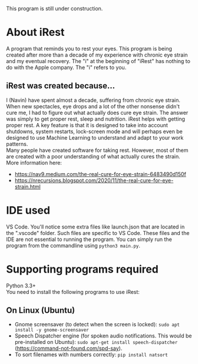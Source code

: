 This program is still under construction.

# About iRest  
A program that reminds you to rest your eyes. This program is being created after more than a decade of my experience with chronic eye strain and my eventual recovery. The "i" at the beginning of "iRest" has nothing to do with the Apple company. The "i" refers to you.

## iRest was created because...
I (Navin) have spent almost a decade, suffering from chronic eye strain. When new spectacles, eye drops and a lot of the other nonsense didn't cure me, I had to figure out what actually does cure eye strain. The answer was simply to get proper rest, sleep and nutrition. iRest helps with getting proper rest. A key feature is that it is designed to take into account shutdowns, system restarts, lock-screen mode and will perhaps even be designed to use Machine Learning to understand and adapt to your work patterns.   
Many people have created software for taking rest. However, most of them are created with a poor understanding of what actually cures the strain.  
More information here:  
* https://nav9.medium.com/the-real-cure-for-eye-strain-6483490d150f
* https://nrecursions.blogspot.com/2020/11/the-real-cure-for-eye-strain.html
  
# IDE used  
VS Code. You'll notice some extra files like launch.json that are located in the ".vscode" folder. Such files are specific to VS Code. These files and the IDE are not essential to running the program. You can simply run the program from the commandline using `python3 main.py`.

# Supporting programs required 
Python 3.3+   
You need to install the following programs to use iRest:  
  
## On Linux (Ubuntu)  
* Gnome screensaver (to detect when the screen is locked): `sudo apt install -y gnome-screensaver`
* Speech Dispatcher engine (for spoken audio notifications. This would be pre-installed on Ubuntu): `sudo apt-get install speech-dispatcher` (https://command-not-found.com/spd-say).
* To sort filenames with numbers correctly: `pip install natsort`
